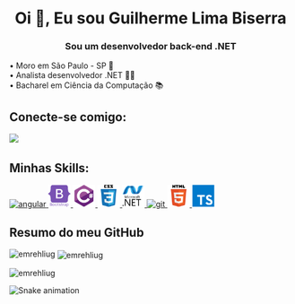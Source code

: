 <h1 align="center">Oi 👋, Eu sou Guilherme Lima Biserra</h1>
<h3 align="center">Sou um desenvolvedor back-end .NET</h3>

<p>
  • Moro em São Paulo - SP 🌇 </br>
  • Analista desenvolvedor .NET 👨‍💻</br>
  • Bacharel em Ciência da Computação 📚</br>
</p>
 
 ## Conecte-se comigo:
 <a href="https://www.linkedin.com/in/guilherme-lima-biserra-33041a9a/" target="_blank"><img src="https://img.shields.io/badge/LinkedIn-0077B5?style=for-the-badge&logo=linkedin&logoColor=white" target="_blank"></a>
 
 ## Minhas Skills:
<p align="left"> <a href="https://angular.io" target="_blank" rel="noreferrer"> <img src="https://angular.io/assets/images/logos/angular/angular.svg" alt="angular" width="40" height="40"/> </a> <a href="https://getbootstrap.com" target="_blank" rel="noreferrer"> <img src="https://raw.githubusercontent.com/devicons/devicon/master/icons/bootstrap/bootstrap-plain-wordmark.svg" alt="bootstrap" width="40" height="40"/> </a> <a href="https://www.w3schools.com/cs/" target="_blank" rel="noreferrer"> <img src="https://raw.githubusercontent.com/devicons/devicon/master/icons/csharp/csharp-original.svg" alt="csharp" width="40" height="40"/> </a> <a href="https://www.w3schools.com/css/" target="_blank" rel="noreferrer"> <img src="https://raw.githubusercontent.com/devicons/devicon/master/icons/css3/css3-original-wordmark.svg" alt="css3" width="40" height="40"/> </a> <a href="https://dotnet.microsoft.com/" target="_blank" rel="noreferrer"> <img src="https://raw.githubusercontent.com/devicons/devicon/master/icons/dot-net/dot-net-original-wordmark.svg" alt="dotnet" width="40" height="40"/> </a> <a href="https://git-scm.com/" target="_blank" rel="noreferrer"> <img src="https://www.vectorlogo.zone/logos/git-scm/git-scm-icon.svg" alt="git" width="40" height="40"/> </a> <a href="https://www.w3.org/html/" target="_blank" rel="noreferrer"> <img src="https://raw.githubusercontent.com/devicons/devicon/master/icons/html5/html5-original-wordmark.svg" alt="html5" width="40" height="40"/> </a> <a href="https://www.typescriptlang.org/" target="_blank" rel="noreferrer"> <img src="https://raw.githubusercontent.com/devicons/devicon/master/icons/typescript/typescript-original.svg" alt="typescript" width="40" height="40"/> </a> </p>

  ## Resumo do meu GitHub

<p><img align="left" src="https://github-readme-stats.vercel.app/api/top-langs?username=emrehliug&show_icons=true&locale=en&layout=compact" alt="emrehliug" /></p>

<p>&nbsp;<img align="center" src="https://github-readme-stats.vercel.app/api?username=emrehliug&show_icons=true&locale=en" alt="emrehliug" /></p>

<p><img align="center" src="https://github-readme-streak-stats.herokuapp.com/?user=emrehliug&" alt="emrehliug" /></p>

![Snake animation](https://github.com/Emrehliug/Emrehliug/blob/output/github-contribution-grid-snake.svg)
